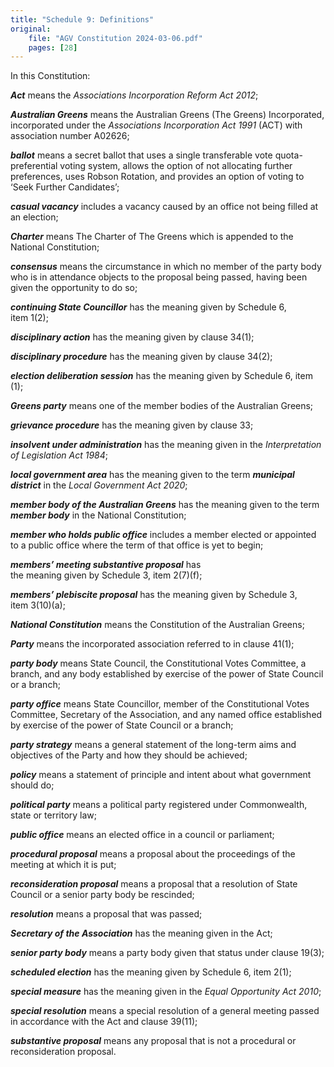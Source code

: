```yaml
---
title: "Schedule 9: Definitions"
original:
    file: "AGV Constitution 2024-03-06.pdf"
    pages: [28]
---
```


In this Constitution:

***Act*** means the *Associations Incorporation Reform Act 2012*;

***Australian Greens*** means the Australian Greens (The Greens)
Incorporated, incorporated under the *Associations Incorporation Act
1991* (ACT) with association number A02626;

***ballot*** means a secret ballot that uses a single transferable vote
quota-preferential voting system, allows the option of not allocating
further preferences, uses Robson Rotation, and provides an option of
voting to ‘Seek Further Candidates’;

***casual vacancy*** includes a vacancy caused by an office not being
filled at an election;

***Charter*** means The Charter of The Greens which is appended to the
National Constitution;

***consensus*** means the circumstance in which no member of the party
body who is in attendance objects to the proposal being passed, having
been given the opportunity to do so;

***continuing State Councillor*** has the meaning given by Schedule 6,
item 1(2);

***disciplinary action*** has the meaning given by clause 34(1);

***disciplinary procedure*** has the meaning given by clause 34(2);

***election deliberation session*** has the meaning given by Schedule 6,
item (1);

***Greens party*** means one of the member bodies of the Australian
Greens;

***grievance procedure*** has the meaning given by clause 33;

***insolvent under administration*** has the meaning given in the
*Interpretation of Legislation Act 1984*;

***local government area*** has the meaning given to the term
***municipal district*** in the *Local Government Act 2020*;

***member body of the Australian Greens*** has the meaning given to the
term ***member body*** in the National Constitution;

***member who holds public office*** includes a member elected or
appointed to a public office where the term of that office is yet to
begin;

***members’ meeting substantive proposal*** has  
the meaning given by Schedule 3, item 2(7)(f);

***members’ plebiscite proposal*** has the meaning given by Schedule 3,
item 3(10)(a);

***National Constitution*** means the Constitution of the Australian
Greens;

***Party*** means the incorporated association referred to in
clause 41(1);

***party body*** means State Council, the Constitutional Votes
Committee, a branch, and any body established by exercise of the power
of State Council or a branch;

***party office*** means State Councillor, member of the Constitutional
Votes Committee, Secretary of the Association, and any named office
established by exercise of the power of State Council or a branch;

***party strategy*** means a general statement of the long-term aims and
objectives of the Party and how they should be achieved;

***policy*** means a statement of principle and intent about what
government should do;

***political party*** means a political party registered under
Commonwealth, state or territory law;

***public office*** means an elected office in a council or parliament;

***procedural proposal*** means a proposal about the proceedings of the
meeting at which it is put;

***reconsideration proposal*** means a proposal that a resolution of
State Council or a senior party body be rescinded;

***resolution*** means a proposal that was passed;

***Secretary of the Association*** has the meaning given in the Act;

***senior party body*** means a party body given that status under
clause 19(3);

***scheduled election*** has the meaning given by Schedule 6, item 2(1);

***special measure*** has the meaning given in the *Equal Opportunity
Act 2010*;

***special resolution*** means a special resolution of a general meeting
passed in accordance with the Act and clause 39(11);

***substantive proposal*** means any proposal that is not a procedural
or reconsideration proposal.


